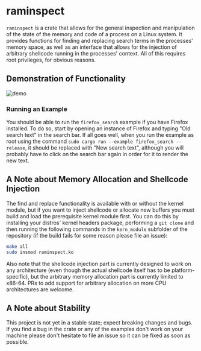 # raminspect

`raminspect` is a crate that allows for the general inspection and manipulation of the state of the memory and code of a process on a Linux system. It provides functions for finding and replacing search terms in the processes' memory space, as well as an interface that allows for the injection of arbitrary shellcode running in the processes' context. All of this requires root privileges, for obvious reasons.

## Demonstration of Functionality

![demo](https://github.com/PhilosophicalProgrammer/raminspect/assets/79514573/7c55e611-93ff-47cc-8a72-a00840991270)

### Running an Example

You should be able to run the `firefox_search` example if you have Firefox installed. To do so, start by opening an instance of Firefox and typing "Old search text" in the search bar. If all goes well, when you run the example as root using the command `sudo cargo run --example firefox_search --release`, it should be replaced with "New search text", although you will probably have to click on the search bar again in order for it to render the new text.

## A Note about Memory Allocation and Shellcode Injection

The find and replace functionality is available with or without the kernel module, but if you want to inject shellcode or allocate new buffers you must build and load the prerequisite kernel module first. You can do this by installing your distros' kernel headers package, performing a `git clone` and then running the following commands in the `kern_module` subfolder of the repository (if the build fails for some reason please file an issue):

```bash
make all
sudo insmod raminspect.ko
```

Also note that the shellcode injection part is currently designed to work on any architecture (even though the actual shellcode itself has to be platform-specific), but the arbitrary memory allocation part is currently limited to x86-64. PRs to add support for arbitrary allocation on more CPU architectures are welcome.

## A Note about Stability

This project is not yet in a stable state; expect breaking changes and bugs. If you find a bug in the crate or any of the examples don't work on your machine please don't hesitate to file an issue so it can be fixed as soon as possible.
